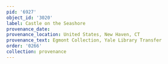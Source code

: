 ```yaml
---
pid: '6927'
object_id: '3020'
label: Castle on the Seashore
provenance_date:
provenance_location: United States, New Haven, CT
provenance_text: Egmont Collection, Yale Library Transfer
order: '0266'
collection: provenance
---
```

